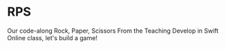 # RPS
Our code-along Rock, Paper, Scissors
From the Teaching Develop in Swift Online class, let's build a game!
